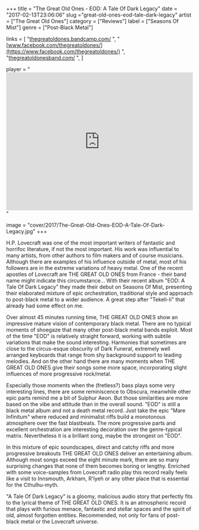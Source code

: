+++
title = "The Great Old Ones - EOD: A Tale Of Dark Legacy"
date = "2017-02-13T23:06:06"
slug ="great-old-ones-eod-tale-dark-legacy"
artist = ["The Great Old Ones"]
category = ["Reviews"]
label = ["Seasons Of Mist"]
genre = ["Post-Black Metal"]

links = [
    "[thegreatoldones.bandcamp.com/](https://thegreatoldones.bandcamp.com/)  ",
    "[www.facebook.com/thegreatoldones/](https://www.facebook.com/thegreatoldones/)  ",
    "[thegreatoldonesband.com/](http://thegreatoldonesband.com/)  ",
]

player = "<iframe style='border: 0; width: 100%; height: 373px;' src='https://bandcamp.com/EmbeddedPlayer/album=868468947/size=large/bgcol=333333/linkcol=ffffff/artwork=none/transparent=true/' ></iframe>"

image = "cover/2017/The-Great-Old-Ones-EOD-A-Tale-Of-Dark-Legacy.jpg"
+++

H.P. Lovecraft was one of the most important writers of fantastic and horrifoc literature, if not the most important. His work was influential to many artists, from other authors to film makers and of course musicians. Although there are examples of his influence outside of metal, most of his followers are in the extreme variations of heavy metal. One of the recent apostles of Lovecraft are THE GREAT OLD ONES from France - their band name might indicate this circumstance...
With their recent album "EOD: A Tale Of Dark Legacy" they made their debut on Seasons Of Mist, presenting their elaborated mixture of epic orchestration, traditional style and approach to post-black metal to a wider audience. A great step after "Tekeli-li" that already had some effect on me.

Over almost 45 minutes running time, THE GREAT OLD ONES show an impressive mature vision of contemporary black metal. There are no typical moments of shoegaze that many other post-black metal bands exploit. Most of the time "EOD" is relatively straight forward, working with subtile variations that make the sound interesting. Harmonies that sometimes are close to the circus-esque obscurity of Dark Funeral, extremely well arranged keyboards that range from shy background support to leading melodies. And on the other hand there are many moments when THE GREAT OLD ONES give their songs some more space, incorporating slight influences of more progressive rock/metal.

Especially those moments when the (fretless?) bass plays some very interesting lines, there are some reminiscence to Obscura, meanwhile other epic parts remind me a bit of Sulphur Aeon. But those similarities are more based on the vibe and attitude than in the overall sound. "EOD" is still a black metal album and not a death metal record. Just take the epic "Mare Infinitum" where reduced and minimalist riffs build a monotonous atmosphere over the fast blastbeats. The more progressive parts and excellent orchestration are interesting decoration over the genre-typical matrix. Nevertheless it is a brillant song, maybe the strongest on "EOD".

In this mixture of epic soundscapes, direct and catchy riffs and more progressive breakouts THE GREAT OLD ONES deliver an entertaining album. Although most songs exceed the eight minute mark, there are so many surprising changes that none of them becomes boring or lengthy. Enriched with some voice-samples from Lovecraft radio play this record really feels like a visit to Innsmouth, Arkham, R'lyeh or any other place that is essential for the Cthulhu-myth.

"A Tale Of Dark Legacy" is a gloomy, malicious audio story that perfectly fits to the lyrical theme of THE GREAT OLD ONES. It is an atmospheric record that plays with furious menace, fantastic and stellar spaces and the spirit of old, almost forgotten entities. Recommended, not only for fans of post-black metal or the Lovecraft universe.
